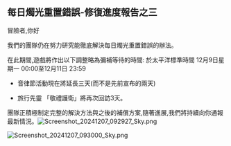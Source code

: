 ## 每日燭光重置錯誤-修復進度報告之三

冒險者,你好

我們的團隊仍在努力研究能徹底解決每日燭光重置錯誤的辦法。

在此期間,遊戲將作出以下調整略為彌補等待的時間: 於太平洋標準時間 12月9日星期一 00:00至12月11日 23:59
- 音律節活動現在將延長三天(而不是先前宣布的兩天)

 - 旅行先靈 「敬禮護衛」將再次回訪3天。 

團隊正積極制定完整的解決方法與之後的補償方案,隨著進展,我們將持續向你通報最新情況。![Screenshot_20241207_092927_Sky.png](https://github.com/user-attachments/assets/e8ac1fe0-d57f-4694-89cb-f2fd378f5480)

![Screenshot_20241207_093000_Sky.png](https://github.com/user-attachments/assets/f2d07b47-b7f0-4f82-b01e-e049bc18e620)



